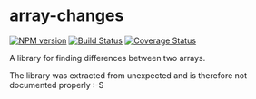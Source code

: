 # array-changes

[![NPM version](https://badge.fury.io/js/array-changes.svg)](http://badge.fury.io/js/array-changes)
[![Build Status](https://travis-ci.org/unexpectedjs/array-changes.svg?branch=master)](https://travis-ci.org/unexpectedjs/array-changes)
[![Coverage Status](https://coveralls.io/repos/unexpectedjs/array-changes/badge.svg)](https://coveralls.io/r/unexpectedjs/array-changes)

A library for finding differences between two arrays.

The library was extracted from unexpected and is therefore not
documented properly :-S
